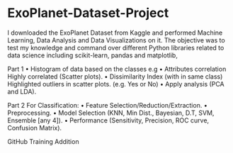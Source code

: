 # ExoPlanet-Dataset-Project
I downloaded the ExoPlanet Dataset from Kaggle and performed Machine Learning, Data Analysis and Data Visualizations on it. 
The objective was to test my knowledge and command over different Python libraries related to data science including scikit-learn, pandas and matplotlib,

Part 1
•	Histogram of data based on the classes e.g 
•	Attributes correlation
  Highly correlated (Scatter plots).
•	Dissimilarity Index (with in same class)
  Highlighted outliers in scatter plots. (e.g. Yes or No)
•	Apply analysis (PCA and LDA).

Part 2
For Classification:
•	Feature Selection/Reduction/Extraction.
•	Preprocessing.
•	Model Selection (KNN, Min Dist., Bayesian, D.T, SVM, Ensemble [any 4]).
•	Performance (Sensitivity, Precision, ROC curve, Confusion Matrix).

GitHub Training Addition